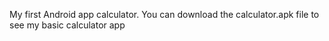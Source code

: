 My first Android app calculator.
  You can download the calculator.apk file to see my basic calculator app
